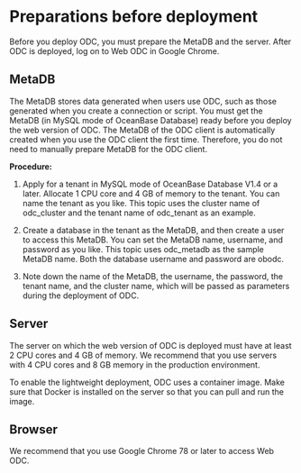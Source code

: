 Preparations before deployment 
===================================================

Before you deploy ODC, you must prepare the MetaDB and the server. After ODC is deployed, log on to Web ODC in Google Chrome. 

MetaDB 
---------------------------

The MetaDB stores data generated when users use ODC, such as those generated when you create a connection or script. You must get the MetaDB (in MySQL mode of OceanBase Database) ready before you deploy the web version of ODC. The MetaDB of the ODC client is automatically created when you use the ODC client the first time. Therefore, you do not need to manually prepare MetaDB for the ODC client. 

**Procedure:** 

1. Apply for a tenant in MySQL mode of OceanBase Database V1.4 or a later. Allocate 1 CPU core and 4 GB of memory to the tenant. You can name the tenant as you like. This topic uses the cluster name of odc_cluster and the tenant name of odc_tenant as an example.

   

2. Create a database in the tenant as the MetaDB, and then create a user to access this MetaDB. You can set the MetaDB name, username, and password as you like. This topic uses odc_metadb as the sample MetaDB name. Both the database username and password are obodc.

   

3. Note down the name of the MetaDB, the username, the password, the tenant name, and the cluster name, which will be passed as parameters during the deployment of ODC.

   




Server 
---------------------------

The server on which the web version of ODC is deployed must have at least 2 CPU cores and 4 GB of memory. We recommend that you use servers with 4 CPU cores and 8 GB memory in the production environment. 

To enable the lightweight deployment, ODC uses a container image. Make sure that Docker is installed on the server so that you can pull and run the image.

Browser 
----------------------------

We recommend that you use Google Chrome 78 or later to access Web ODC.
